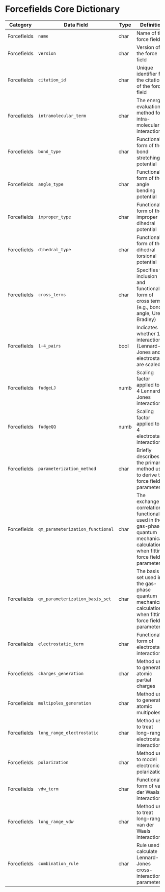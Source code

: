 # Forcefields Core Dictionary

| Category    | Data Field                       | Type | Definition                                                                                                                     | Constraints | Units | Example                                                                          |
|-------------|----------------------------------|------|--------------------------------------------------------------------------------------------------------------------------------|-------------|-------|----------------------------------------------------------------------------------|
| Forcefields | `name`                           | char | Name of the force field.                                                                                                       |             |       | GAFF, OPLS                                                                       |
| Forcefields | `version`                        | char | Version of the force field                                                                                                     |             |       |                                                                                  |
| Forcefields | `citation_id`                    | char | Unique identifier for the citation of the force field                                                                          |             |       |                                                                                  |
| Forcefields | `intramolecular_term`            | char | The energy evaluation method for intra-molecular interactions.                                                                 |             |       | "Bonded Parameters", "Isolated Molecule Energy"                                  |
| Forcefields | `bond_type`                      | char | Functional form of the bond stretching potential                                                                               |             |       | Harmonic, Morse, Cubic bond stretching potential, ReaxFF Bond Term etc           |
| Forcefields | `angle_type`                     | char | Functional form of the angle bending potential                                                                                 |             |       | Harmonic, Cosine, Restricted bending, Linear, ReaxFF Angle Term, etc             |
| Forcefields | `improper_type`                  | char | Functional form of the improper dihedral potential                                                                             |             |       | Harmonic                                                                         |
| Forcefields | `dihedral_type`                  | char | Functional form of the dihedral torsional potential                                                                            |             |       | Periodic, Ryckaert-Bellemans, Fourier, ReaxFF Torsion Term                       |
| Forcefields | `cross_terms`                    | char | Specifies the inclusion and functional form of cross terms (e.g., bond-angle, Urey-Bradley)                                    |             |       |                                                                                  |
| Forcefields | `1-4_pairs`                      | bool | Indicates whether 1-4 interactions (Lennard-Jones and electrostatic) are scaled                                                |             |       | True/False                                                                       |
| Forcefields | `fudgeLJ`                        | numb | Scaling factor applied to 1-4 Lennard-Jones interactions                                                                       |             |       | 0.5                                                                              |
| Forcefields | `fudgeQQ`                        | numb | Scaling factor applied to 1-4 electrostatic interactions                                                                       |             |       | 0.5                                                                              |
| Forcefields | `parameterization_method`        | char | Briefly describes the primary method used to derive the force field parameters.                                                |             |       | "Fitting to gas-phase QM data", "Transferable parameters based on atom types"    |
| Forcefields | `qm_parameterization_functional` | char | The exchange-correlation functional used in the gas-phase quantum mechanical calculations when fitting force field parameters. |             |       | "MP2", "CCSD(T)", "B3LYP"                                                        |
| Forcefields | `qm_parameterization_basis_set`  | char | The basis set used in the gas-phase quantum mechanical calculations when fitting force field parameters.                       |             |       | "aug-cc-pVTZ", "6-31G(d,p)"                                                      |
| Forcefields | `electrostatic_term`             | char | Functional form of electrostatic interactions                                                                                  |             |       | Point-Charge, Multipoles                                                         |
| Forcefields | `charges_generation`             | char | Method used to generate atomic partial charges                                                                                 |             |       | BCC-AM1, Mulliken-AM1, etc.                                                      |
| Forcefields | `multipoles_generation`          | char | Method used to generate atomic multipoles                                                                                      |             |       | DMA                                                                              |
| Forcefields | `long_range_electrostatic`       | char | Method used to treat long-range electrostatic interactions                                                                     |             |       | Ewald, PME, etc.                                                                 |
| Forcefields | `polarization`                   | char | Method used to model electronic polarization                                                                                   |             |       | Thole, Anharmonic                                                                |
| Forcefields | `vdw_term`                       | char | Functional form of van der Waals interactions                                                                                  |             |       | LJ(C6,C12), LJ(epsilon,sigma), Buckingham, ReaxFF Morse-Potential, 14-7 function |
| Forcefields | `long_range_vdw`                 | char | Method used to treat long-range van der Waals interactions                                                                     |             |       | Energy/Pressure/EnergyPressure DispersionCorrection, LJ PME                      |
| Forcefields | `combination_rule`               | char | Rule used to calculate Lennard-Jones cross-interaction parameters                                                              |             |       | Geometric, Arithmetic, Lorentz-Berthelot                                         |

